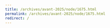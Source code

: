 ```yaml
---
title: /archives/avant-2025/node/1675.html
permalink: /archives/avant-2025/node/1675.html
redirect: /
---
```

